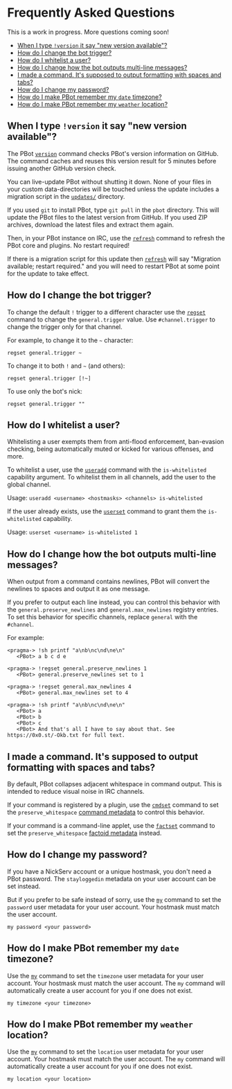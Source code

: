 # Frequently Asked Questions
This is a work in progress. More questions coming soon!

<!-- md-toc-begin -->
* [When I type `!version` it say "new version available"?](#when-i-type-version-it-say-new-version-available)
* [How do I change the bot trigger?](#how-do-i-change-the-bot-trigger)
* [How do I whitelist a user?](#how-do-i-whitelist-a-user)
* [How do I change how the bot outputs multi-line messages?](#how-do-i-change-how-the-bot-outputs-multi-line-messages)
* [I made a command. It's supposed to output formatting with spaces and tabs?](#i-made-a-command-its-supposed-to-output-formatting-with-spaces-and-tabs)
* [How do I change my password?](#how-do-i-change-my-password)
* [How do I make PBot remember my `date` timezone?](#how-do-i-make-pbot-remember-my-date-timezone)
* [How do I make PBot remember my `weather` location?](#how-do-i-make-pbot-remember-my-weather-location)
<!-- md-toc-end -->

## When I type `!version` it say "new version available"?
The PBot [`version`](Commands.md#version) command checks PBot's version information on GitHub.
The command caches and reuses this version result for 5 minutes before issuing another GitHub version check.

You can live-update PBot without shutting it down. None of your files in your custom
data-directories will be touched unless the update includes a migration script in the
[`updates/`](../updates) directory.

If you used `git` to install PBot, type `git pull` in the `pbot` directory. This will
update the PBot files to the latest version from GitHub. If you used ZIP archives, download
the latest files and extract them again.

Then, in your PBot instance on IRC, use the [`refresh`](Admin.md#refresh) command to refresh
the PBot core and plugins. No restart required!

If there is a migration script for this update then [`refresh`](Admin.md#refresh) will say "Migration available;
restart required." and you will need to restart PBot at some point for the update to take effect.

## How do I change the bot trigger?
To change the default `!` trigger to a different character use the [`regset`](Registry.md#regset)
command to change the `general.trigger` value. Use `#channel.trigger` to change the trigger only
for that channel.

For example, to change it to the `~` character:

    regset general.trigger ~

To change it to both `!` and `~` (and others):

    regset general.trigger [!~]

To use only the bot's nick:

    regset general.trigger ""

## How do I whitelist a user?
Whitelisting a user exempts them from anti-flood enforcement, ban-evasion checking,
being automatically muted or kicked for various offenses, and more.

To whitelist a user, use the [`useradd`](Admin.md#useradd) command with the
`is-whitelisted` capability argument.  To whitelist them in all channels, add
the user to the global channel.

Usage: `useradd <username> <hostmasks> <channels> is-whitelisted`

If the user already exists, use the [`userset`](Admin.md#userset) command to
grant them the `is-whitelisted` capability.

Usage: `userset <username> is-whitelisted 1`

## How do I change how the bot outputs multi-line messages?
When output from a command contains newlines, PBot will convert the newlines
to spaces and output it as one message.

If you prefer to output each line instead, you can control this behavior with
the `general.preserve_newlines` and `general.max_newlines` registry entries. To
set this behavior for specific channels, replace `general` with the `#channel`.

For example:

    <pragma-> !sh printf "a\nb\nc\nd\ne\n"
       <PBot> a b c d e

    <pragma-> !regset general.preserve_newlines 1
       <PBot> general.preserve_newlines set to 1

    <pragma-> !regset general.max_newlines 4
       <PBot> general.max_newlines set to 4

    <pragma-> !sh printf "a\nb\nc\nd\ne\n"
       <PBot> a
       <PBot> b
       <PBot> c
       <PBot> And that's all I have to say about that. See https://0x0.st/-Okb.txt for full text.

## I made a command. It's supposed to output formatting with spaces and tabs?
By default, PBot collapses adjacent whitespace in command output. This is intended to
reduce visual noise in IRC channels.

If your command is registered by a plugin, use the [`cmdset`](Admin.md#cmdset) command
to set the `preserve_whitespace` [command metadata](Admin.md#command-metadata-list) to
control this behavior.

If your command is a command-line applet, use the [`factset`](Factoids.md#factset) command
to set the `preserve_whitespace` [factoid metadata](Factoids.md#factoid-metadata-list) instead.

## How do I change my password?
If you have a NickServ account or a unique hostmask, you don't need a PBot password.
The `stayloggedin` metadata on your user account can be set instead.

But if you prefer to be safe instead of sorry, use the [`my`](Commands.md#my) command
to set the `password` user metadata for your user account. Your hostmask must match the
user account.

    my password <your password>

## How do I make PBot remember my `date` timezone?
Use the [`my`](Commands.md#my) command to set the `timezone` user metadata for your
user account. Your hostmask must match the user account. The `my` command will automatically
create a user account for you if one does not exist.

    my timezone <your timezone>

## How do I make PBot remember my `weather` location?
Use the [`my`](Commands.md#my) command to set the `location` user metadata for your
user account. Your hostmask must match the user account. The `my` command will automatically
create a user account for you if one does not exist.

    my location <your location>

